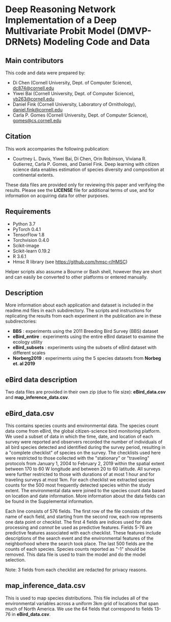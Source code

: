 # Deep Reasoning Network Implementation of a Deep Multivariate Probit Model (DMVP-DRNets) Modeling Code and Data

## Main contributors

This code and data were prepared by:

- Di Chen (Cornell University, Dept. of Computer Science), dc874@cornell.edu
- Yiwei Bai (Cornell University, Dept. of Computer Science), yb263@cornell.edu
- Daniel Fink (Cornell University, Laboratory of Ornithology), daniel.fink@cornell.edu
- Carla P. Gomes (Cornell University, Dept. of Computer Science), gomes@cs.cornell.edu

## Citation

This work accompanies the following publication:

- Courtney L. Davis, Yiwei Bai, Di Chen, Orin Robinson, Viviana R. Gutierrez, Carla P. Gomes, and Daniel Fink. Deep learning with citizen science data enables estimation of species diversity and composition at continental extents.

These data files are provided only for reviewing this paper and verifying the results. Please see the **LICENSE** file for additional terms of use, and for information on acquiring data for other purposes.

## Requirements

- Python 3.7
- PyTorch 0.4.1
- TensorFlow 1.8
- Torchvision 0.4.0
- Scikit-image
- Scikit-learn 0.19.2
- R 3.6.1
- Hmsc R library (see https://github.com/hmsc-r/HMSC)

Helper scripts also assume a Bourne or Bash shell, however they are short and can easily be converted to other platforms or entered manually.

## Description
More information about each application and dataset is included in the readme.md files in each subdirectory. The scripts and instructions for replicating the results from each experiment in the publication are in these subdirectories:

- **BBS** : experiments using the 2011 Breeding Bird Survey (BBS) dataset
- **eBird_entire** : experiments using the entire eBird dataset to examine the ecology utility
- **eBird_subsets** : experiments using the subsets of eBird dataset with different scales 
- **Norberg2019** : experiments using the 5 species datasets from **Norbeg et. al 2019**


## eBird data description

Two data files are provided in their own zip (due to file size): **eBird_data.csv** and **map_inference_data.csv**.

## eBird_data.csv

This contains species counts and environmental data. The species count data come from eBird, the global citizen-science bird monitoring platform. We used a subset of data in which the time, date, and location of each survey were reported and observers recorded the number of individuals of all bird species detected and identified during the survey period, resulting in a "complete checklist" of species on the survey. The checklists used here were restricted to those collected with the "stationary" or "traveling" protocols from January 1, 2004 to February 2, 2019 within the spatial extent between 170 to 60 W longitude and between 20 to 60 latitude. All surveys were further restricted to those with durations of at most 1 hour and for traveling surveys at most 1km. For each checklist we extracted species counts for the 500 most frequently detected species within the study extent. The environmental data were joined to the species count data based on location and date information. More information about the data fields can be found in the Supplemental information.

Each line consists of 576 fields. The first row of the file consists of the name of each field, and starting from the second row, each row represents one data point or checklist. The first 4 fields are indices used for data processing and *cannot* be used as predictive features. Fields 5-76 are predictive features associated with each checklist. These features include descriptions of the search event and the environmental features of the neighborhood where the search took place. The last 500 fields are the counts of each species. Species counts reported as "-1" should be removed.  This data file is used to train the model and do the model selection.

Note: 3 fields from each checklist are redacted for privacy reasons.

## map_inference_data.csv

This is used to map species distributions. This file includes all of the environmental variables across a uniform 3km grid of locations that span much of North America.  We use the 64 fields that correspond to fields 13-76 in **eBird_data.csv**.
